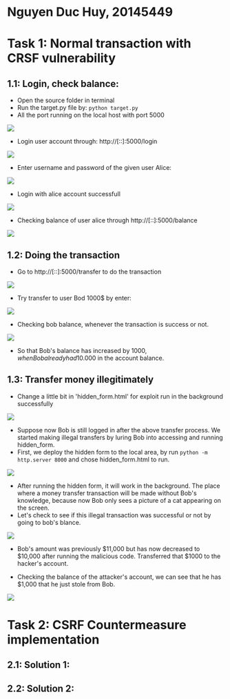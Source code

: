 <h1>Nguyen Duc Huy, 20145449</h1>

# Task 1: Normal transaction with CRSF vulnerability
## 1.1: Login, check balance:
- Open the source folder in terminal
- Run the target.py file by: ```python target.py```
- All the port running on the local host with port 5000

![](running_target)

- Login user account through: http://[::]:5000/login

![](login_page)

- Enter username and password of the given user Alice:

![](login_alice)

- Login with alice account successfull

![](logged_alice)

- Checking balance of user alice through http://[::]:5000/balance

![](alice_balance)

## 1.2: Doing the transaction
- Go to http://[::]:5000/transfer to do the transaction

![](alice_transfer)

- Try transfer to user Bod 1000$ by enter:

![](alice_transfer_bob)

- Checking bob balance, whenever the transaction is success or not.

![](bob_balance)

- So that Bob's balance has increased by 1000$, when Bob already had 10.000$ in the account balance.

## 1.3: Transfer money illegitimately
- Change a little bit in 'hidden_form.html' for exploit run in the background successfully

![](hidden_form_change)

- Suppose now Bob is still logged in after the above transfer process. We started making illegal transfers by luring Bob into accessing and running hidden_form.
- First, we deploy the hidden form to the local area, by run ```python -m http.server 8000``` and chose hidden_form.html to run.

![](hidden_form_run)

- After running the hidden form, it will work in the background. The place where a money transfer transaction will be made without Bob's knowledge, because now Bob only sees a picture of a cat appearing on the screen.
- Let's check to see if this illegal transaction was successful or not by going to bob's blance.

![](bob_balance_hacked)

- Bob's amount was previously $11,000 but has now decreased to $10,000 after running the malicious code. Transferred that $1000 to the hacker's account.

- Checking the balance of the attacker's account, we can see that he has $1,000 that he just stole from Bob.

![](attacker_balance)

# Task 2: CSRF Countermeasure implementation

## 2.1: Solution 1:

## 2.2: Solution 2: